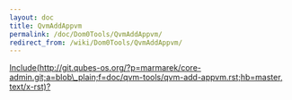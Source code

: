 ```yaml
---
layout: doc
title: QvmAddAppvm
permalink: /doc/Dom0Tools/QvmAddAppvm/
redirect_from: /wiki/Dom0Tools/QvmAddAppvm/
---
```


[Include(http://git.qubes-os.org/?p=marmarek/core-admin.git;a=blob\_plain;f=doc/qvm-tools/qvm-add-appvm.rst;hb=master, text/x-rst)?](/wiki/Dom0Tools/Include(http%3A/git.qubes-os.org?p=marmarek/core-admin.git;a=blob_plain;f=doc/qvm-tools/qvm-add-appvm.rst;hb=master,%20text/x-rst))
